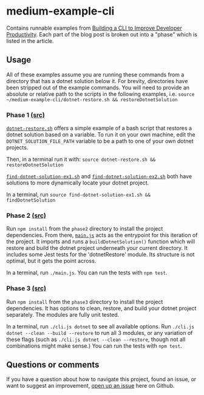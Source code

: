 # medium-example-cli

Contains runnable examples from [Building a CLI to Improve Developer Productivity](https://medium.com/p/1791b001d9b5). Each part of the blog post is broken out into a "phase" which is listed in the article.

## Usage
All of these examples assume you are running these commands from a directory that has a dotnet solution below it. For brevity, directories have been stripped out of the example commands. You will need to provide an absolute or relative path to the scripts in the following examples, i.e. `source ~/medium-example-cli/dotnet-restore.sh && restoreDotnetSolution`

### Phase 1 [(src)](https://github.com/brandongregoryscott/medium-example-cli/tree/master/phase1)
[`dotnet-restore.sh`](https://github.com/brandongregoryscott/medium-example-cli/blob/master/phase1/dotnet-restore.sh) offers a simple example of a bash script that restores a dotnet solution based on a variable. To run it on your own machine, edit the `DOTNET_SOLUTION_FILE_PATH` variable to be a path to one of your own dotnet projects. 

Then, in a terminal run it with: `source dotnet-restore.sh && restoreDotnetSolution`

[`find-dotnet-solution-ex1.sh`](https://github.com/brandongregoryscott/medium-example-cli/blob/master/phase1/find-dotnet-solution-ex1.sh) and [`find-dotnet-solution-ex2.sh`](https://github.com/brandongregoryscott/medium-example-cli/blob/master/phase1/find-dotnet-solution-ex2.sh) both have solutions to more dynamically locate your dotnet project. 

In a terminal, run `source find-dotnet-solution-ex1.sh && findDotnetSolution`

### Phase 2 [(src)](https://github.com/brandongregoryscott/medium-example-cli/tree/master/phase2)
Run `npm install` from the `phase2` directory to install the project dependencies. From there, [`main.js`](https://github.com/brandongregoryscott/medium-example-cli/blob/master/phase2/main.js) acts as the entrypoint for this iteration of the project. It imports and runs a `buildDotnetSolution()` function which will restore and build the dotnet project underneath your current directory. It includes some Jest tests for the 'dotnetRestore' module. Its structure is not optimal, but it gets the point across. 

In a terminal, run `./main.js`. You can run the tests with `npm test`.

### Phase 3 [(src)](https://github.com/brandongregoryscott/medium-example-cli/tree/master/phase3)
Run `npm install` from the `phase3` directory to install the project dependencies. It has options to clean, restore, and build your dotnet project separately. The modules are fully unit tested.

In a terminal, run `./cli.js dotnet` to see all available options. Run `./cli.js dotnet --clean --build --restore` to run all 3 modules, or any variation of these flags (such as `./cli.js dotnet --clean --restore`, though not all combinations might make sense.) You can run the tests with `npm test`.

## Questions or comments
If you have a question about how to navigate this project, found an issue, or want to suggest an improvement, [open up an issue](https://github.com/brandongregoryscott/medium-example-cli/issues) here on Github. 
